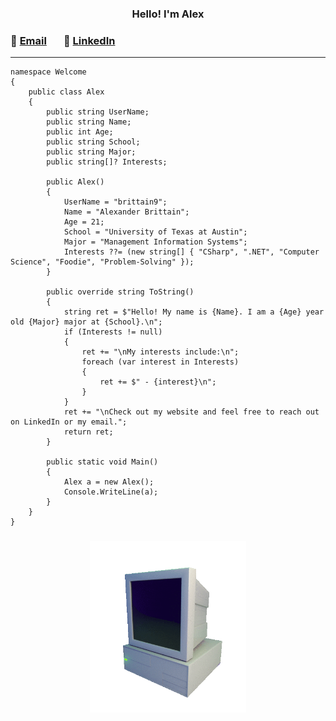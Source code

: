 
<h3 align="center">
<div>
Hello! I'm Alex
</div>
    
<h3 align="left">
    
<!-- <a href="https://twitter.com/acb935">Twitter</a> -->


<p>
📧
<a href = "mailto: alexbrittain9@gmail.com">Email</a>
&nbsp
&nbsp
&nbsp
🤝
<a href = "https://www.linkedin.com/in/alexander-brittain-b07369206">LinkedIn</a>
</p>

</h3>

---

    namespace Welcome
    {
        public class Alex
        {
            public string UserName;
            public string Name;
            public int Age;
            public string School;
            public string Major;
            public string[]? Interests;

            public Alex()
            {
                UserName = "brittain9";
                Name = "Alexander Brittain";
                Age = 21;
                School = "University of Texas at Austin";
                Major = "Management Information Systems";
                Interests ??= (new string[] { "CSharp", ".NET", "Computer Science", "Foodie", "Problem-Solving" });
            }

            public override string ToString()
            {
                string ret = $"Hello! My name is {Name}. I am a {Age} year old {Major} major at {School}.\n";
                if (Interests != null)
                {
                    ret += "\nMy interests include:\n";
                    foreach (var interest in Interests)
                    {
                        ret += $" - {interest}\n";
                    }
                }
                ret += "\nCheck out my website and feel free to reach out on LinkedIn or my email.";
                return ret;
            }

            public static void Main()
            {
                Alex a = new Alex();
                Console.WriteLine(a);
            }
        }
    }
    
<h3 align="center"><img src = https://github.com/brittain9/brittain9/blob/main/computer.gif width=250px></h3>
